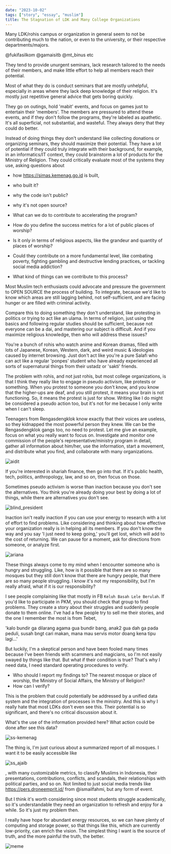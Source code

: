 ```yaml
---
date: "2023-10-02"
tags: ["story", "essay", "muslim"]
title: The Stagnation of LDK and Many College Organizations
---
```


Many LDK/rohis campus or organization in general seem to not be contributing much to the nation, or even to the university, or their respective departments/majors.

@fukifasilkom @gamaisitb @mt_binus etc

They tend to provide unurgent seminars, lack research tailored to the needs of their members, and make little effort to help all members reach their potential.

Most of what they do is conduct seminars that are mostly unhelpful, especially in areas where they lack deep knowledge of their religion. It's mostly just repetitive general advice that gets boring quickly.

They go on outings, hold 'mabit' events, and focus on games just to entertain their 'members'. The members are pressured to attend these events, and if they don't follow the programs, they're labeled as apathetic. It's all superficial, not substantial, and wasteful. They always deny that they could do better.

Instead of doing things they don't understand like collecting donations or organizing seminars, they should maximize their potential. They have a lot of potential if they could truly integrate with their background, for example, in an informatics/IT context, they could brainstorm a lot of products for the Ministry of Religion. They could critically evaluate most of the systems they use, asking questions about 

- how https://simas.kemenag.go.id is built, 
- who built it?
- why the code isn't public?
- why it's not open source?
- What can we do to contribute to accelerating the program?

- How do you define the success metrics for a lot of public places of worship? 
- Is it only in terms of religious aspects, like the grandeur and quantity of places of worship?
- Could they contribute on a more fundamental level, like combating poverty, fighting gambling and destructive lending practices, or tackling social media addiction? 
- What kind of things can we contribute to this process?

Most Muslim tech enthusiasts could advocate and pressure the government to OPEN SOURCE the process of building. To integrate, because we'd like to know which areas are still lagging behind, not self-sufficient, and are facing hunger or are filled with criminal activity.

Compare this to doing something they don't understand, like protesting in politics or trying to act like an ulama. In terms of religion, just using the basics and following regular studies should be sufficient, because not everyone can be a dai, and mastering our subject is difficult. And if you maximize religious knowledge, then who will address these issues?

You're a bunch of rohis who watch anime and Korean dramas, filled with lots of Japanese, Korean, Western, dark, and weird music & ideologies caused by internet browsing. Just don't act like you're a pure Salafi who can act like a regular 'ponpes' student who have already experienced all sorts of supernatural things from their ustadz or 'sakti' friends.

The problem with rohis, and not just rohis, but most college organizations, is that I think they really like to engage in pseudo activism, like protests or something. When you protest to someone you don't know, and you know that the higher-ups are deaf, and you still protest, it means your brain is not functioning. So, it means the protest is just for show. Writing like I do might be considered a pseudo action too, but it's not for me because I only write when I can't sleep.

Teenagers from Rengasdengklok know exactly that their voices are useless, so they kidnapped the most powerful person they knew. We can be the Rengasdengklok gangs too, no need to protest. Let me give an example, focus on what you really want to focus on. Investigate and monitor one commission of the people's representative/ministry program in detail, gather all information about him/her, use the information, start a movement, and distribute what you find, and collaborate with many organizations.

![aidit](https://cdn2.tstatic.net/manado/foto/bank/images/golongan-muda-menculik-soekarno-dan-mohamad-hatta1.jpg)

If you're interested in shariah finance, then go into that. If it's public health, tech, politics, anthropology, law, and so on, then focus on those.

Sometimes pseudo activism is worse than inaction because you don't see the alternatives. You think you're already doing your best by doing a lot of things, while there are alternatives you don't see.

![blind_president](https://catatankemalasan.files.wordpress.com/2023/10/president-copy.png)


Inaction isn't really inaction if you can use your energy to research with a lot of effort to find problems. Like considering and thinking about how effective your organization really is in helping all its members. If you don't know the way and you say 'I just need to keep going,' you'll get lost, which will add to the cost of returning. We can pause for a moment, ask for directions from someone, or analyze first.

![ariana](https://i.pinimg.com/originals/92/73/f5/9273f5e77abe3a07b4ea3a86b03088d9.png)

These things always come to my mind when I encounter someone who is hungry and struggling. Like, how is it possible that there are so many mosques but they still don't know that there are hungry people, that there are so many people struggling. I know it's not my responsibility, but I'm really afraid, what if it is our responsibility?

I see people complaining like that mostly in FB `Keluh Basah Lele Berulah`. If you'd like to participate in PKM, you should check that group to find problems. They create a story about their struggles and suddenly people donate to them online. I've had a few people try to sell me their stories, and the one I remember the most is from Tebet, 

'kalo bundir ga dilarang agama gua bundir bang, anak2 gua dah ga pada peduli, susah bngt cari makan, mana mau servis motor doang kena tipu lagi...' 

But luckily, I'm a skeptical person and have been fooled many times because I've been friends with scammers and magicians, so I'm not easily swayed by things like that. But what if their condition is true? That's why I need data, I need standard operating procedures to verify.

- Who should I report my findings to? The nearest mosque or place of worship, the Ministry of Social Affairs, the Ministry of Religion? 
- How can I verify? 

This is the problem that could potentially be addressed by a unified data system and the integration of processes in the ministry. And this is why I really hate that most LDKs don't even see this. Their potential is so significant, and there's no critical discussion about it. 

What's the use of the information provided here? What action could be done after see this data?

![ss-kemenag](https://catatankemalasan.files.wordpress.com/2023/10/screencapture-simas-kemenag-go-id-profil-masjid-19-2023-10-02-21_41_15.png)

The thing is, I'm just curious about a summarized report of all mosques. I want it to be easily accessible like 

![ss_ajaib](https://storage.googleapis.com/finansialku_media/wordpress_media/2020/06/44457832-terbaru-dari-ajaib-ss-05b-finansialku.jpg)

, with many customizable metrics, to classify Muslims in Indonesia, their presentations, contributions, conflicts, and scandals, their relationships with political parties, and so on. Not limited to just social media trends like https://pers.droneemprit.id/ from @ismailfahmi, but any form of event.

But I think it's worth considering since most students struggle academically, so it's understandable they need an organization to refresh and enjoy for a while. So it's just my problem then.

I really have hope for abundant energy resources, so we can have plenty of computing and storage power, so that things like this, which are currently low-priority, can enrich the vision. The simplest thing I want is the source of truth, and the more painful the truth, the better.

![meme](https://i.imgflip.com/815s96.jpg)